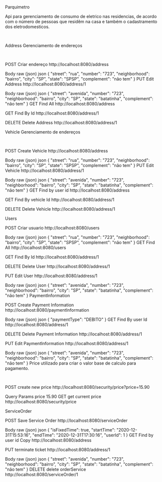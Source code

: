 Parquimetro

Api para gerenciamento de consumo de eletrico nas residencias, de acordo com o número de pessoas que residêm na casa e também o cadastramento dos eletrodomesticos.

﻿

Address
Gerenciamento de endereços

﻿

POST
Criar endereço
http://localhost:8080/address
﻿

Body
raw (json)
json
{
    "street": "rua",
    "number": "723",
    "neighborhood": "bairro",
    "city": "SP",
    "state": "SPSP",
    "complement": "não tem"
}
PUT
Edit Address
http://localhost:8080/address/1
﻿

Body
raw (json)
json
{
    "street": "avenida",
    "number": "723",
    "neighborhood": "bairro",
    "city": "SP",
    "state": "batatinha",
    "complement": "não tem"
}
GET
Find All
http://localhost:8080/address
﻿

GET
Find By Id
http://localhost:8080/address/1
﻿

DELETE
Delete Address
http://localhost:8080/address/1
﻿

Vehicle
Gerenciamento de endereços

﻿

POST
Create Vehicle
http://localhost:8080/address
﻿

Body
raw (json)
json
{
    "street": "rua",
    "number": "723",
    "neighborhood": "bairro",
    "city": "SP",
    "state": "SPSP",
    "complement": "não tem"
}
PUT
Edit Vehicle
http://localhost:8080/address/1
﻿

Body
raw (json)
json
{
    "street": "avenida",
    "number": "723",
    "neighborhood": "bairro",
    "city": "SP",
    "state": "batatinha",
    "complement": "não tem"
}
GET
Find by user id
http://localhost:8080/address
﻿

GET
Find By vehicle Id
http://localhost:8080/address/1
﻿

DELETE
Delete Vehicle
http://localhost:8080/address/1
﻿

Users
﻿

POST
Criar usuario
http://localhost:8080/users
﻿

Body
raw (json)
json
{
    "street": "rua",
    "number": "723",
    "neighborhood": "bairro",
    "city": "SP",
    "state": "SPSP",
    "complement": "não tem"
}
GET
Find All
http://localhost:8080/users
﻿

GET
Find By Id
http://localhost:8080/address/1
﻿

DELETE
Delete User
http://localhost:8080/address/1
﻿

PUT
Edit User
http://localhost:8080/address/1
﻿

Body
raw (json)
json
{
    "street": "avenida",
    "number": "723",
    "neighborhood": "bairro",
    "city": "SP",
    "state": "batatinha",
    "complement": "não tem"
}
PaymentInformation
﻿

POST
Create Payment Information
http://localhost:8080/paymentInformation
﻿

Body
raw (json)
json
{
    "paymentType": "DEBITO"
}
GET
Find By user Id
http://localhost:8080/address/1
﻿

DELETE
Delete Payment Information
http://localhost:8080/address/1
﻿

PUT
Edit PaymentInformation
http://localhost:8080/address/1
﻿

Body
raw (json)
json
{
    "street": "avenida",
    "number": "723",
    "neighborhood": "bairro",
    "city": "SP",
    "state": "batatinha",
    "complement": "não tem"
}
Price
utilizado para criar o valor base de calculo para pagamento.

﻿

POST
create new price
http://localhost:8080/security/price?price=15.90
﻿

Query Params
price
15.90
GET
get current price
http://localhost:8080/security/price
﻿

ServiceOrder
﻿

POST
Save Service Order
http://localhost:8080/serviceOrder
﻿

Body
raw (json)
json
{
    "isFixedTime": true,
    "startTime": "2020-12-31T15:53:16",
    "endTime": "2020-12-31T17:30:16",
    "userId": 1
}
GET
Find by user id Copy
http://localhost:8080/address
﻿

PUT
terminate ticket
http://localhost:8080/address/1
﻿

Body
raw (json)
json
{
    "street": "avenida",
    "number": "723",
    "neighborhood": "bairro",
    "city": "SP",
    "state": "batatinha",
    "complement": "não tem"
}
DELETE
delete orderService
http://localhost:8080/serviceOrder/1
﻿
